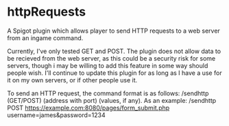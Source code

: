 # httpRequests
A Spigot plugin which allows player to send HTTP requests to a web server from an ingame command.

Currently, I've only tested GET and POST. The plugin does not allow data to be recieved from the web server, as this could be a security risk for some servers, though i may be willing to add this feature in some way should people wish. I'll continue to update this plugin for as long as I have a use for it on my own servers, or if other people use it.

To send an HTTP request, the command format is as follows: /sendhttp (GET/POST) (address with port) (values, if any).
As an example: /sendhttp POST https://example.com:8080/pages/form_submit.php username=james&password=1234
